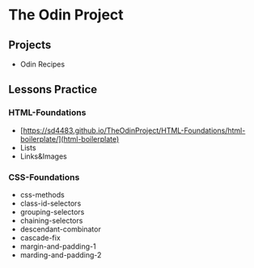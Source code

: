 # The Odin Project

## Projects
- Odin Recipes

## Lessons Practice

### HTML-Foundations
- [https://sd4483.github.io/TheOdinProject/HTML-Foundations/html-boilerplate/](html-boilerplate)
- Lists
- Links&Images
### CSS-Foundations
- css-methods
- class-id-selectors
- grouping-selectors
- chaining-selectors
- descendant-combinator
- cascade-fix
- margin-and-padding-1
- marding-and-padding-2

